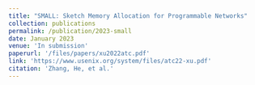 ```yaml
---
title: "SMALL: Sketch Memory Allocation for Programmable Networks"
collection: publications
permalink: /publication/2023-small
date: January 2023
venue: 'In submission'
paperurl: '/files/papers/xu2022atc.pdf'
link: 'https://www.usenix.org/system/files/atc22-xu.pdf'
citation: 'Zhang, He, et al.'
---
```

